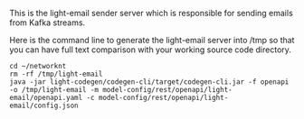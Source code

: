 This is the light-email sender server which is responsible for sending emails from Kafka streams. 

Here is the command line to generate the light-email server into /tmp so that you can have full text comparison with your working source code directory.

```
cd ~/networknt
rm -rf /tmp/light-email
java -jar light-codegen/codegen-cli/target/codegen-cli.jar -f openapi -o /tmp/light-email -m model-config/rest/openapi/light-email/openapi.yaml -c model-config/rest/openapi/light-email/config.json
```

